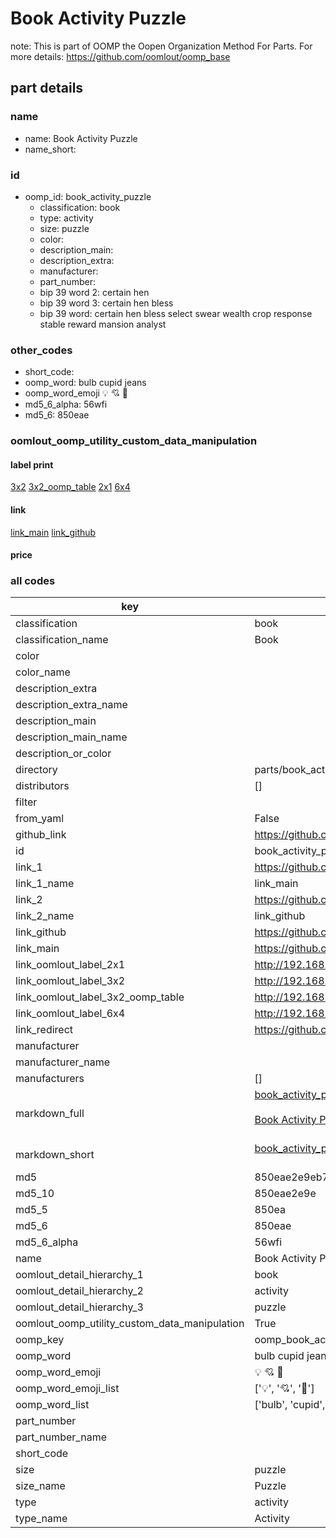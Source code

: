 # Book Activity Puzzle  

note: This is part of OOMP the Oopen Organization Method For Parts. For more details: https://github.com/oomlout/oomp_base

##  part details
  







### name
* name: Book Activity Puzzle
* name_short: 
### id
* oomp_id: book_activity_puzzle
  * classification: book
  * type: activity
  * size: puzzle
  * color: 
  * description_main: 
  * description_extra: 
  * manufacturer: 
  * part_number: 
  * bip 39 word 2: certain hen
  * bip 39 word 3: certain hen bless
  * bip 39 word: certain hen bless select swear wealth crop response stable reward mansion analyst

### other_codes
* short_code: 
* oomp_word: bulb cupid jeans
* oomp_word_emoji :bulb: :cupid: :jeans:
* md5_6_alpha: 56wfi
* md5_6: 850eae






### oomlout_oomp_utility_custom_data_manipulation
#### label print
[3x2](http://192.168.1.245:1112/?label=oomp%2056wfi)
[3x2_oomp_table](http://192.168.1.108:1112/?label=oomp%2056wfi)
[2x1](http://192.168.1.242:1112/?label=oomp%2056wfi)
[6x4](http://192.168.1.55:1112/?label=oomp%2056wfi)    

#### link

[link_main](https://github.com/oomlout/oomlout_oomp_version_1_messy/tree/main/parts/book_activity_puzzle) [link_github](https://github.com/oomlout/oomlout_oomp_version_1_messy/tree/main/parts/book_activity_puzzle)                             

#### price







### all codes 
| key | value |  
| --- | --- |  
| classification | book |  
| classification_name | Book |  
| color |  |  
| color_name |  |  
| description_extra |  |  
| description_extra_name |  |  
| description_main |  |  
| description_main_name |  |  
| description_or_color |   |  
| directory | parts/book_activity_puzzle |  
| distributors | [] |  
| filter |  |  
| from_yaml | False |  
| github_link | https://github.com/oomlout/oomlout_oomp_part_src/tree/main/parts/book_activity_puzzle |  
| id | book_activity_puzzle |  
| link_1 | https://github.com/oomlout/oomlout_oomp_version_1_messy/tree/main/parts/book_activity_puzzle |  
| link_1_name | link_main |  
| link_2 | https://github.com/oomlout/oomlout_oomp_version_1_messy/tree/main/parts/book_activity_puzzle |  
| link_2_name | link_github |  
| link_github | https://github.com/oomlout/oomlout_oomp_version_1_messy/tree/main/parts/book_activity_puzzle |  
| link_main | https://github.com/oomlout/oomlout_oomp_version_1_messy/tree/main/parts/book_activity_puzzle |  
| link_oomlout_label_2x1 | http://192.168.1.242:1112/?label=oomp%2056wfi |  
| link_oomlout_label_3x2 | http://192.168.1.245:1112/?label=oomp%2056wfi |  
| link_oomlout_label_3x2_oomp_table | http://192.168.1.108:1112/?label=oomp%2056wfi |  
| link_oomlout_label_6x4 | http://192.168.1.55:1112/?label=oomp%2056wfi |  
| link_redirect | https://github.com/oomlout/oomlout_oomp_version_1_messy/tree/main/parts/book_activity_puzzle |  
| manufacturer |  |  
| manufacturer_name |  |  
| manufacturers | [] |  
| markdown_full | [book_activity_puzzle](none)<br>[](none)<br>[Book Activity Puzzle](none)<br><br> |  
| markdown_short | [book_activity_puzzle](none)<br><br> |  
| md5 | 850eae2e9eb7a67fe0edcc342f5ac92d |  
| md5_10 | 850eae2e9e |  
| md5_5 | 850ea |  
| md5_6 | 850eae |  
| md5_6_alpha | 56wfi |  
| name | Book Activity Puzzle |  
| oomlout_detail_hierarchy_1 | book |  
| oomlout_detail_hierarchy_2 | activity |  
| oomlout_detail_hierarchy_3 | puzzle |  
| oomlout_oomp_utility_custom_data_manipulation | True |  
| oomp_key | oomp_book_activity_puzzle |  
| oomp_word | bulb cupid jeans |  
| oomp_word_emoji | :bulb: :cupid: :jeans: |  
| oomp_word_emoji_list | [':bulb:', ':cupid:', ':jeans:'] |  
| oomp_word_list | ['bulb', 'cupid', 'jeans'] |  
| part_number |  |  
| part_number_name |  |  
| short_code |  |  
| size | puzzle |  
| size_name | Puzzle |  
| type | activity |  
| type_name | Activity |  

